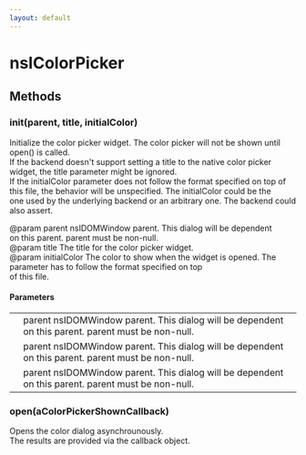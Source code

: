 ```yaml
---
layout: default
---
```


# nsIColorPicker #

## Methods ##

### init(parent, title, initialColor) ###
  
Initialize the color picker widget. The color picker will not be shown until  
open() is called.  
If the backend doesn't support setting a title to the native color picker  
widget, the title parameter might be ignored.  
If the initialColor parameter does not follow the format specified on top of  
this file, the behavior will be unspecified. The initialColor could be the  
one used by the underlying backend or an arbitrary one. The backend could  
also assert.  
  
@param      parent       nsIDOMWindow parent. This dialog will be dependent  
                         on this parent. parent must be non-null.  
@param      title        The title for the color picker widget.  
@param      initialColor The color to show when the widget is opened. The  
                         parameter has to follow the format specified on top  
                         of this file.  
  

#### Parameters ####

<table>

<tr>
<td></td>
<td>parent       nsIDOMWindow parent. This dialog will be dependent  
                         on this parent. parent must be non-null.  
</td>
</tr>

<tr>
<td></td>
<td>parent       nsIDOMWindow parent. This dialog will be dependent  
                         on this parent. parent must be non-null.  
</td>
</tr>

<tr>
<td></td>
<td>parent       nsIDOMWindow parent. This dialog will be dependent  
                         on this parent. parent must be non-null.  
</td>
</tr>

</table>

### open(aColorPickerShownCallback) ###
  
Opens the color dialog asynchrounously.  
The results are provided via the callback object.  
  
